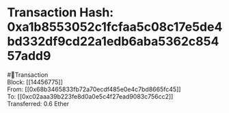 
Transaction Hash: 0xa1b8553052c1fcfaa5c08c17e5de4bd332df9cd22a1edb6aba5362c85457add9
====================================================================================
  
#💸Transaction  
Block: [[14456775]]  
From: [[0x68b3465833fb72a70ecdf485e0e4c7bd8665fc45]]  
To: [[0xc02aaa39b223fe8d0a0e5c4f27ead9083c756cc2]]  
Transferred: 0.6 Ether